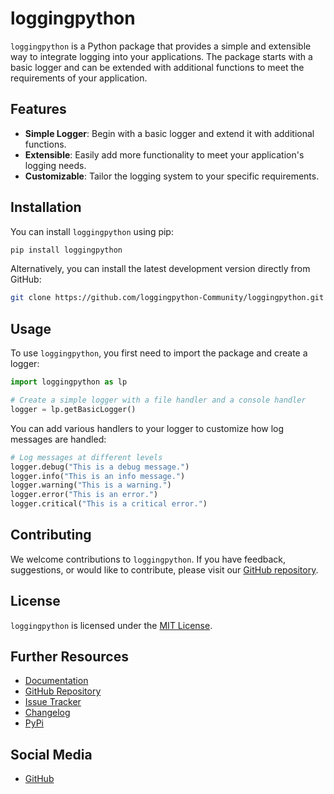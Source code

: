 # loggingpython

`loggingpython` is a Python package that provides a simple and extensible way to integrate logging into your applications. The package starts with a basic logger and can be extended with additional functions to meet the requirements of your application.

## Features

- **Simple Logger**: Begin with a basic logger and extend it with additional functions.
- **Extensible**: Easily add more functionality to meet your application's logging needs.
- **Customizable**: Tailor the logging system to your specific requirements.

## Installation

You can install `loggingpython` using pip:
```bash
pip install loggingpython
```

Alternatively, you can install the latest development version directly from GitHub:

```bash
git clone https://github.com/loggingpython-Community/loggingpython.git cd loggingpython pip install .
```

## Usage

To use `loggingpython`, you first need to import the package and create a logger:
```python
import loggingpython as lp

# Create a simple logger with a file handler and a console handler
logger = lp.getBasicLogger()
```

You can add various handlers to your logger to customize how log messages are handled:

```python
# Log messages at different levels
logger.debug("This is a debug message.")
logger.info("This is an info message.")
logger.warning("This is a warning.")
logger.error("This is an error.")
logger.critical("This is a critical error.")
```
## Contributing

We welcome contributions to `loggingpython`. If you have feedback, suggestions, or would like to contribute, please visit our [GitHub repository](https://github.com/loggingpython-Community/loggingpython).

## License

`loggingpython` is licensed under the [MIT License](https://opensource.org/licenses/MIT).

## Further Resources

- [Documentation](https://github.com/loggingpython-Community/loggingpython/docs)
- [GitHub Repository](https://github.com/loggingpython-Community/loggingpython)
- [Issue Tracker](https://github.com/loggingpython-Community/loggingpython/issues)
- [Changelog](https://github.com/loggingpython-Community/loggingpython/blob/main/CHANGELOG.md)
- [PyPi](https://pypi.org/project/loggingpython/)

## Social Media

- [GitHub](https://github.com/loggingpython-Community)
